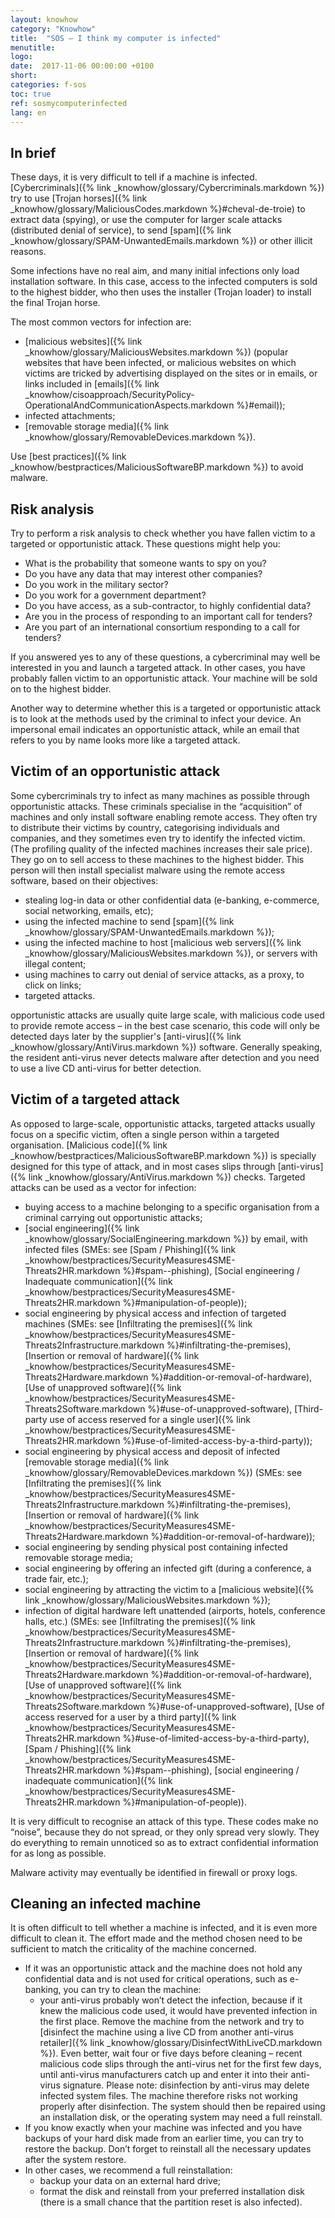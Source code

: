 ```yaml
---
layout: knowhow
category: "Knowhow"
title:  "SOS – I think my computer is infected"
menutitle:
logo:
date:  2017-11-06 00:00:00 +0100
short:
categories: f-sos
toc: true
ref: sosmycomputerinfected
lang: en
---
```


## In brief
These days, it is very difficult to tell if a machine is infected. [Cybercriminals]({% link _knowhow/glossary/Cybercriminals.markdown %}) try to use [Trojan horses]({% link _knowhow/glossary/MaliciousCodes.markdown %}#cheval-de-troie) to extract data (spying), or use the computer for larger scale attacks (distributed denial of service), to send [spam]({% link _knowhow/glossary/SPAM-UnwantedEmails.markdown %}) or other illicit reasons.

Some infections have no real aim, and many initial infections only load installation software. In this case, access to the infected computers is sold to the highest bidder, who then uses the installer (Trojan loader) to install the final Trojan horse.

The most common vectors for infection are:

* [malicious websites]({% link _knowhow/glossary/MaliciousWebsites.markdown %}) (popular websites that have been infected, or malicious websites on which victims are tricked by advertising displayed on the sites or in emails, or links included in [emails]({% link _knowhow/cisoapproach/SecurityPolicy-OperationalAndCommunicationAspects.markdown %}#email));
* infected attachments;
* [removable storage media]({% link _knowhow/glossary/RemovableDevices.markdown %}).

Use [best practices]({% link _knowhow/bestpractices/MaliciousSoftwareBP.markdown %}) to avoid malware.

## Risk analysis
Try to perform a risk analysis to check whether you have fallen victim to a targeted or opportunistic attack. These questions might help you:

* What is the probability that someone wants to spy on you?
* Do you have any data that may interest other companies?
* Do you work in the military sector?
* Do you work for a government department?
* Do you have access, as a sub-contractor, to highly confidential data?
* Are you in the process of responding to an important call for tenders?
* Are you part of an international consortium responding to a call for tenders?

If you answered yes to any of these questions, a cybercriminal may well be interested in you and launch a targeted attack. In other cases, you have probably fallen victim to an opportunistic attack. Your machine will be sold on to the highest bidder.

Another way to determine whether this is a targeted or opportunistic attack is to look at the methods used by the criminal to infect your device. An impersonal email indicates an opportunistic attack, while an email that refers to you by name looks more like a targeted attack.

## Victim of an opportunistic attack
Some cybercriminals try to infect as many machines as possible through opportunistic attacks. These criminals specialise in the “acquisition” of machines and only install software enabling remote access. They often try to distribute their victims by country, categorising individuals and companies, and they sometimes even try to identify the infected victim. (The profiling quality of the infected machines increases their sale price). They go on to sell access to these machines to the highest bidder. This person will then install specialist malware using the remote access software, based on their objectives:

* stealing log-in data or other confidential data (e-banking, e-commerce, social networking, emails, etc);
* using the infected machine to send [spam]({% link _knowhow/glossary/SPAM-UnwantedEmails.markdown %});
* using the infected machine to host [malicious web servers]({% link _knowhow/glossary/MaliciousWebsites.markdown %}), or servers with illegal content;
* using machines to carry out denial of service attacks, as a proxy, to click on links;
* targeted attacks.

opportunistic attacks are usually quite large scale, with malicious code used to provide remote access – in the best case scenario, this code will only be detected days later by the supplier's [anti-virus]({% link _knowhow/glossary/AntiVirus.markdown %}) software. Generally speaking, the resident anti-virus never detects malware after detection and you need to use a live CD anti-virus for better detection.

## Victim of a targeted attack
As opposed to large-scale, opportunistic attacks, targeted attacks usually focus on a specific victim, often a single person within a targeted organisation. [Malicious code]({% link _knowhow/bestpractices/MaliciousSoftwareBP.markdown %}) is specially designed for this type of attack, and in most cases slips through [anti-virus]({% link _knowhow/glossary/AntiVirus.markdown %}) checks. Targeted attacks can be used as a vector for infection:

* buying access to a machine belonging to a specific organisation from a criminal carrying out opportunistic attacks;
* [social engineering]({% link _knowhow/glossary/SocialEngineering.markdown %}) by email, with infected files (SMEs: see [Spam / Phishing]({% link _knowhow/bestpractices/SecurityMeasures4SME-Threats2HR.markdown %}#spam--phishing), [Social engineering / Inadequate communication]({% link _knowhow/bestpractices/SecurityMeasures4SME-Threats2HR.markdown %}#manipulation-of-people));
* social engineering by physical access and infection of targeted machines (SMEs: see [Infiltrating the premises]({% link _knowhow/bestpractices/SecurityMeasures4SME-Threats2Infrastructure.markdown %}#infiltrating-the-premises), [Insertion or removal of hardware]({% link _knowhow/bestpractices/SecurityMeasures4SME-Threats2Hardware.markdown %}#addition-or-removal-of-hardware), [Use of unapproved software]({% link _knowhow/bestpractices/SecurityMeasures4SME-Threats2Software.markdown %}#use-of-unapproved-software), [Third-party use of access reserved for a single user]({% link _knowhow/bestpractices/SecurityMeasures4SME-Threats2HR.markdown %}#use-of-limited-access-by-a-third-party));
* social engineering  by physical access and deposit of infected [removable storage media]({% link _knowhow/glossary/RemovableDevices.markdown %}) (SMEs: see [Infiltrating the premises]({% link _knowhow/bestpractices/SecurityMeasures4SME-Threats2Infrastructure.markdown %}#infiltrating-the-premises), [Insertion or removal of hardware]({% link _knowhow/bestpractices/SecurityMeasures4SME-Threats2Hardware.markdown %}#addition-or-removal-of-hardware));
* social engineering by sending physical post containing infected removable storage media;
* social engineering by offering an infected gift (during a conference, a trade fair, etc.);
* social engineering by attracting the victim to a [malicious website]({% link _knowhow/glossary/MaliciousWebsites.markdown %});
* infection of digital hardware left unattended (airports, hotels, conference halls, etc.) (SMEs: see [Infiltrating the premises]({% link _knowhow/bestpractices/SecurityMeasures4SME-Threats2Infrastructure.markdown %}#infiltrating-the-premises), [Insertion or removal of hardware]({% link _knowhow/bestpractices/SecurityMeasures4SME-Threats2Hardware.markdown %}#addition-or-removal-of-hardware), [Use of unapproved software]({% link _knowhow/bestpractices/SecurityMeasures4SME-Threats2Software.markdown %}#use-of-unapproved-software), [Use of access reserved for a user by a third party]({% link _knowhow/bestpractices/SecurityMeasures4SME-Threats2HR.markdown %}#use-of-limited-access-by-a-third-party), [Spam / Phishing]({% link _knowhow/bestpractices/SecurityMeasures4SME-Threats2HR.markdown %}#spam--phishing), [social engineering / inadequate communication]({% link _knowhow/bestpractices/SecurityMeasures4SME-Threats2HR.markdown %}#manipulation-of-people)).

It is very difficult to recognise an attack of this type. These codes make no “noise”, because they do not spread, or they only spread very slowly. They do everything to remain unnoticed so as to extract confidential information for as long as possible.

Malware activity may eventually be identified in firewall or proxy logs.

## Cleaning an infected machine
It is often difficult to tell whether a machine is infected, and it is even more difficult to clean it. The effort made and the method chosen need to be sufficient to match the criticality of the machine concerned.

* If it was an opportunistic attack and the machine does not hold any confidential data and is not used for critical operations, such as e-banking, you can try to clean the machine:
  * your anti-virus probably won’t detect the infection, because if it knew the malicious code used, it would have prevented infection in the first place. Remove the machine from the network and try to [disinfect the machine using a live CD from another anti-virus retailer]({% link _knowhow/glossary/DisinfectWithLiveCD.markdown %}). Even better, wait four or five days before cleaning – recent malicious code slips through the anti-virus net for the first few days, until anti-virus manufacturers catch up and enter it into their anti-virus signature. Please note: disinfection by anti-virus may delete infected system files. The machine therefore risks not working properly after disinfection. The system should then be repaired using an installation disk, or the operating system may need a full reinstall.
* If you know exactly when your machine was infected and you have backups of your hard disk made from an earlier time, you can try to restore the backup. Don’t forget to reinstall all the necessary updates after the system restore.
* In other cases, we recommend a full reinstallation:
  * backup your data on an external hard drive;
  * format the disk and reinstall from your preferred installation disk (there is a small chance that the partition reset is also infected).
